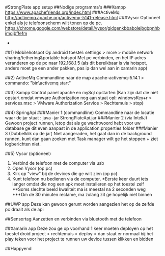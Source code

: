 #StrongPlate app setup
##Nodige programma's 
###Xampp
https://www.apachefriends.org/index.html
###ActiveMq
http://activemq.apache.org/activemq-5141-release.html
###Vysor 
Optioneel enkel als je telefoonscherm wilt tonen op de pc.
https://chrome.google.com/webstore/detail/vysor/gidgenkbbabolejbgbpnhbimgjbffefm

-
##1) Mobilehotspot
Op android toestel: settings > more > mobile network sharing/tethering&portable hotspot
Met pc verbinden, en het IP adres veranderen op de pc naar 192.168.1.5 (als dit bereikbaar is via hotspot, anders moet ge een ander pakken, pas ip dan wel aan in xamarin app)

##2) ActiveMq
Commandline naar de map apache-activemq-5.14.1 > commando: "bin\activemq start"

##3) Xampp Control panel
apache en mySql opstarten
(Kan zijn dat die niet opstart omdat vmware Authorization nog aan staat opl: windowsKey+r > services.msc > VMware Authorization Service > Rechtemuis > stop)

##4) SpringApi
###Manier 1 (commandline)
Commandline naar de locatie waar de jar staat : java -jar StrongPlateApi.jar 
###Manier 2 (via InteliJ)
Gewoon project runnen, letop dat als ge wachtwoord hebt voor uw database ge dit even aanpast in de application.properties folder
###Manier 3 (Dubbelklik op de jar)
Niet aangeraden, het gaat dan in de background runnen, kunt dan gaan zoeken met Task manager wilt ge het stoppen + ziet logberichten niet.

##5) Vysor (optioneel)
1) Verbind de telefoon met de computer via usb 
2) Open Vysor (op pc)
3) Klik op "view" bij de devices die ge wilt zien (op pc)
4) Kunt telefoon nu bedienen via de computer. 
*Eerste keer duurt iets langer omdat die nog een apk moet installeren op het toestel zelf
**Soms slechte beeld kwaliteit ma is meestal na 2 seconden weg
***Om de 30 minuten reclame, ma zolang zit ge hopelijk niet binnen 

##UWP app
Deze kan gewoon gerunt worden aangezien het op de zelfde pc draait als de api

##Sensortag
Aanzetten en verbinden via bluetooth met de telefoon

##Xamarin app
Deze zou ge op voorhand 1 keer moeten deployen op het toestel
droid project > rechtemuis > deploy > dan staat er normaal bij het play teken voor het project te runnen uw device tussen
klikken en bidden

##Happyend 








